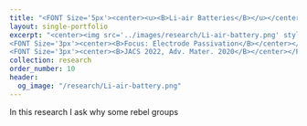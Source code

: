 ```yaml
---
title: "<FONT Size='5px'><center><u><B>Li-air Batteries</B></u></center></FONT>"
layout: single-portfolio
excerpt: "<center><img src='../images/research/Li-air-battery.png' style='width:200px;' alt=''></center>
<FONT Size='3px'><center><B>Focus: Electrode Passivation</B></center></FONT>
<FONT Size='3px'><center><B>JACS 2022, Adv. Mater. 2020</B></center></FONT>"
collection: research
order_number: 10
header: 
  og_image: "/research/Li-air-battery.png"
---
```


In this research I ask why some rebel groups 

